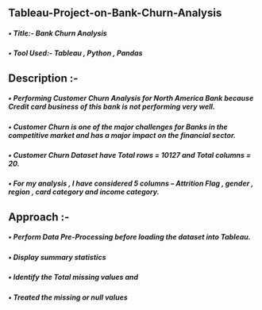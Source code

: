 ## Tableau-Project-on-Bank-Churn-Analysis
##### • Title:- Bank Churn Analysis
##### • Tool Used:- Tableau , Python , Pandas

## Description :-
##### • Performing Customer Churn Analysis for North America Bank because Credit card business of this bank is not performing very well.
##### • Customer Churn is one of the major challenges for Banks in the competitive market and has a major impact on the financial sector. 
##### • Customer Churn Dataset have Total rows = 10127 and Total columns = 20.
##### • For my analysis , I have considered 5 columns – Attrition Flag , gender , region , card category and income category.

## Approach :-
##### • Perform Data Pre-Processing before loading the dataset into Tableau.
##### • Display summary statistics
##### • Identify the Total missing values and 
##### • Treated the missing or null values
